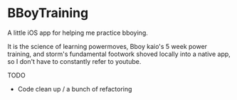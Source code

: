 BBoyTraining
=====

A little iOS app for helping me practice bboying. 

It is the science of learning powermoves, Bboy kaio's 5 week power training, and storm's fundamental footwork shoved locally into a native app, so I don't have to constantly refer to youtube. 


TODO
* Code clean up / a bunch of refactoring


